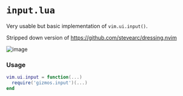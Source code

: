 # `input.lua`

Very usable but basic implementation of `vim.ui.input()`.

Stripped down version of https://github.com/stevearc/dressing.nvim

![image](https://github.com/user-attachments/assets/900ef0e5-0d3e-4019-8550-69f788c17514)

### Usage

```lua
vim.ui.input = function(...)
  require('gizmos.input')(...)
end
```
